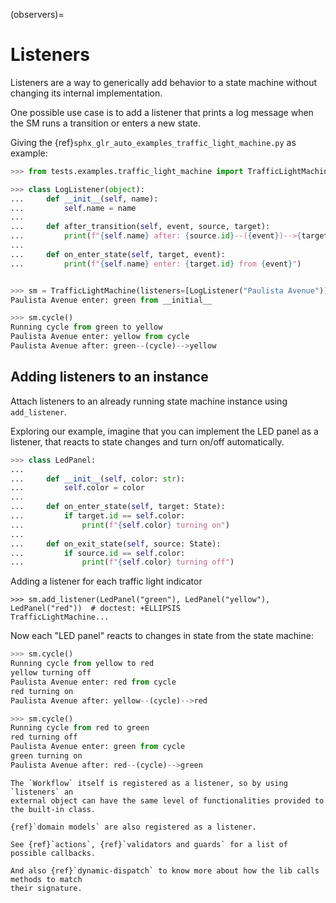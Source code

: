 
(observers)=
# Listeners

Listeners are a way to generically add behavior to a state machine without
changing its internal implementation.

One possible use case is to add a listener that prints a log message when the SM runs a
transition or enters a new state.

Giving the {ref}`sphx_glr_auto_examples_traffic_light_machine.py` as example:


```py
>>> from tests.examples.traffic_light_machine import TrafficLightMachine

>>> class LogListener(object):
...     def __init__(self, name):
...         self.name = name
...
...     def after_transition(self, event, source, target):
...         print(f"{self.name} after: {source.id}--({event})-->{target.id}")
...
...     def on_enter_state(self, target, event):
...         print(f"{self.name} enter: {target.id} from {event}")


>>> sm = TrafficLightMachine(listeners=[LogListener("Paulista Avenue")])
Paulista Avenue enter: green from __initial__

>>> sm.cycle()
Running cycle from green to yellow
Paulista Avenue enter: yellow from cycle
Paulista Avenue after: green--(cycle)-->yellow

```

## Adding listeners to an instance

Attach listeners to an already running state machine instance using `add_listener`.

Exploring our example, imagine that you can implement the LED panel as a listener, that
reacts to state changes and turn on/off automatically.


``` py
>>> class LedPanel:
...
...     def __init__(self, color: str):
...         self.color = color
...
...     def on_enter_state(self, target: State):
...         if target.id == self.color:
...             print(f"{self.color} turning on")
...
...     def on_exit_state(self, source: State):
...         if source.id == self.color:
...             print(f"{self.color} turning off")

```

Adding a listener for each traffic light indicator

```
>>> sm.add_listener(LedPanel("green"), LedPanel("yellow"), LedPanel("red"))  # doctest: +ELLIPSIS
TrafficLightMachine...

```

Now each "LED panel" reacts to changes in state from the state machine:

```py
>>> sm.cycle()
Running cycle from yellow to red
yellow turning off
Paulista Avenue enter: red from cycle
red turning on
Paulista Avenue after: yellow--(cycle)-->red

>>> sm.cycle()
Running cycle from red to green
red turning off
Paulista Avenue enter: green from cycle
green turning on
Paulista Avenue after: red--(cycle)-->green

```


```{hint}
The `Workflow` itself is registered as a listener, so by using `listeners` an
external object can have the same level of functionalities provided to the built-in class.
```

```{tip}
{ref}`domain models` are also registered as a listener.
```


```{seealso}
See {ref}`actions`, {ref}`validators and guards` for a list of possible callbacks.

And also {ref}`dynamic-dispatch` to know more about how the lib calls methods to match
their signature.
```
